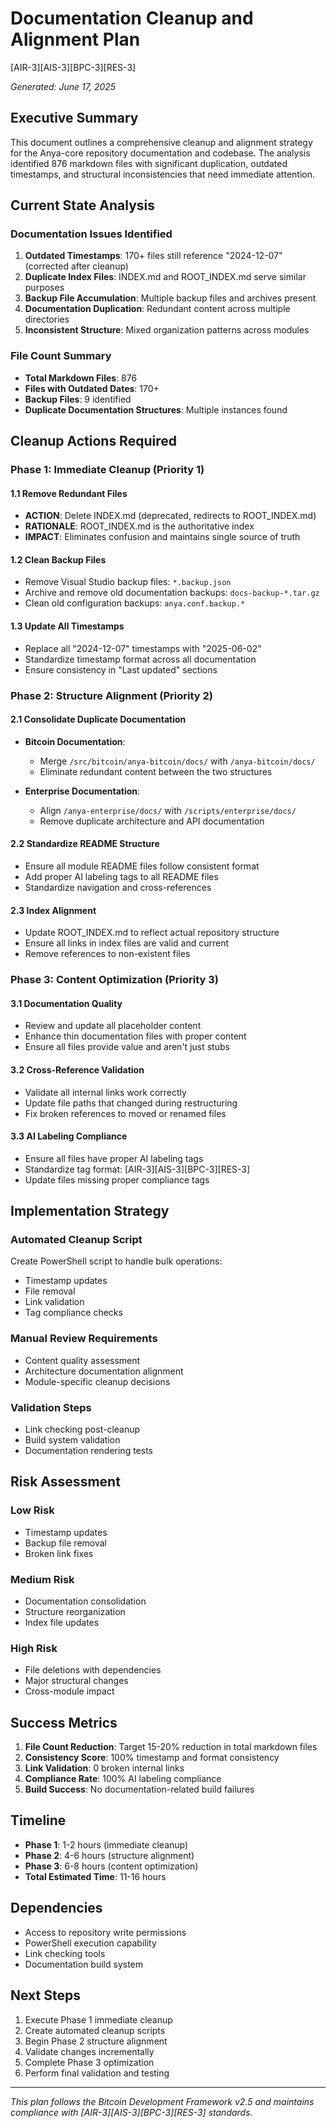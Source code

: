 # Documentation Cleanup and Alignment Plan
[AIR-3][AIS-3][BPC-3][RES-3]

*Generated: June 17, 2025*

## Executive Summary

This document outlines a comprehensive cleanup and alignment strategy for the Anya-core repository documentation and codebase. The analysis identified 876 markdown files with significant duplication, outdated timestamps, and structural inconsistencies that need immediate attention.

## Current State Analysis

### Documentation Issues Identified

1. **Outdated Timestamps**: 170+ files still reference "2024-12-07" (corrected after cleanup)
2. **Duplicate Index Files**: INDEX.md and ROOT_INDEX.md serve similar purposes
3. **Backup File Accumulation**: Multiple backup files and archives present
4. **Documentation Duplication**: Redundant content across multiple directories
5. **Inconsistent Structure**: Mixed organization patterns across modules

### File Count Summary
- **Total Markdown Files**: 876
- **Files with Outdated Dates**: 170+
- **Backup Files**: 9 identified
- **Duplicate Documentation Structures**: Multiple instances found

## Cleanup Actions Required

### Phase 1: Immediate Cleanup (Priority 1)

#### 1.1 Remove Redundant Files
- **ACTION**: Delete INDEX.md (deprecated, redirects to ROOT_INDEX.md)
- **RATIONALE**: ROOT_INDEX.md is the authoritative index
- **IMPACT**: Eliminates confusion and maintains single source of truth

#### 1.2 Clean Backup Files
- Remove Visual Studio backup files: `*.backup.json`
- Archive and remove old documentation backups: `docs-backup-*.tar.gz`
- Clean old configuration backups: `anya.conf.backup.*`

#### 1.3 Update All Timestamps
- Replace all "2024-12-07" timestamps with "2025-06-02"
- Standardize timestamp format across all documentation
- Ensure consistency in "Last updated" sections

### Phase 2: Structure Alignment (Priority 2)

#### 2.1 Consolidate Duplicate Documentation
- **Bitcoin Documentation**: 
  - Merge `/src/bitcoin/anya-bitcoin/docs/` with `/anya-bitcoin/docs/`
  - Eliminate redundant content between the two structures
  
- **Enterprise Documentation**:
  - Align `/anya-enterprise/docs/` with `/scripts/enterprise/docs/`
  - Remove duplicate architecture and API documentation

#### 2.2 Standardize README Structure
- Ensure all module README files follow consistent format
- Add proper AI labeling tags to all README files
- Standardize navigation and cross-references

#### 2.3 Index Alignment
- Update ROOT_INDEX.md to reflect actual repository structure
- Ensure all links in index files are valid and current
- Remove references to non-existent files

### Phase 3: Content Optimization (Priority 3)

#### 3.1 Documentation Quality
- Review and update all placeholder content
- Enhance thin documentation files with proper content
- Ensure all files provide value and aren't just stubs

#### 3.2 Cross-Reference Validation
- Validate all internal links work correctly
- Update file paths that changed during restructuring
- Fix broken references to moved or renamed files

#### 3.3 AI Labeling Compliance
- Ensure all files have proper AI labeling tags
- Standardize tag format: [AIR-3][AIS-3][BPC-3][RES-3]
- Update files missing proper compliance tags

## Implementation Strategy

### Automated Cleanup Script
Create PowerShell script to handle bulk operations:
- Timestamp updates
- File removal
- Link validation
- Tag compliance checks

### Manual Review Requirements
- Content quality assessment
- Architecture documentation alignment
- Module-specific cleanup decisions

### Validation Steps
- Link checking post-cleanup
- Build system validation
- Documentation rendering tests

## Risk Assessment

### Low Risk
- Timestamp updates
- Backup file removal
- Broken link fixes

### Medium Risk
- Documentation consolidation
- Structure reorganization
- Index file updates

### High Risk
- File deletions with dependencies
- Major structural changes
- Cross-module impact

## Success Metrics

1. **File Count Reduction**: Target 15-20% reduction in total markdown files
2. **Consistency Score**: 100% timestamp and format consistency
3. **Link Validation**: 0 broken internal links
4. **Compliance Rate**: 100% AI labeling compliance
5. **Build Success**: No documentation-related build failures

## Timeline

- **Phase 1**: 1-2 hours (immediate cleanup)
- **Phase 2**: 4-6 hours (structure alignment)
- **Phase 3**: 6-8 hours (content optimization)
- **Total Estimated Time**: 11-16 hours

## Dependencies

- Access to repository write permissions
- PowerShell execution capability
- Link checking tools
- Documentation build system

## Next Steps

1. Execute Phase 1 immediate cleanup
2. Create automated cleanup scripts
3. Begin Phase 2 structure alignment
4. Validate changes incrementally
5. Complete Phase 3 optimization
6. Perform final validation and testing

---

*This plan follows the Bitcoin Development Framework v2.5 and maintains compliance with [AIR-3][AIS-3][BPC-3][RES-3] standards.*
